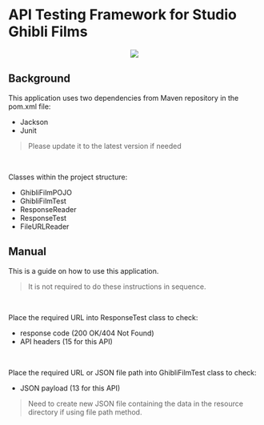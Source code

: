 # API Testing Framework for Studio Ghibli Films

<p align="center">
  <img src="https://i.imgur.com/oprn9Qn.png?1" />
</p>

## Background

This application uses two dependencies from Maven repository in the pom.xml file:

  - Jackson
  - Junit 
  
 > Please update it to the latest version if needed
 
 <br />
 
 Classes within the project structure:
 
  - GhibliFilmPOJO
  - GhibliFilmTest
  - ResponseReader
  - ResponseTest
  - FileURLReader
  
## Manual
  
This is a guide on how to use this application.

> It is not required to do these instructions in sequence.

<br />

Place the required URL into ResponseTest class to check:

  - response code (200 OK/404 Not Found)
  - API headers (15 for this API)
  
<br />

Place the required URL or JSON file path into GhibliFilmTest class to check:

  - JSON payload (13 for this API)

> Need to create new JSON file containing the data in the resource directory if using file path method.  

